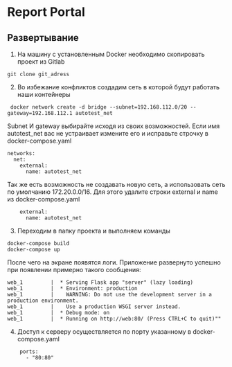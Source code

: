 # Report Portal
## Развертывание

1. На машину с установленным Docker необходимо скопировать проект из Gitlab
```
git clone git_adress
```
2. Во избежание конфликтов создадим сеть в которой будут работать наши контейнеры
```
 docker network create -d bridge --subnet=192.168.112.0/20 --gateway=192.168.112.1 autotest_net
```
Subnet И gateway выбирайте исходя из своих возможностей. Если имя autotest_net вас не устраивает измените его и исправьте строчку в docker-compose.yaml 

```
networks:
  net:
    external: 
      name: autotest_net
```   
 
Так же есть возможность не создавать новую сеть, а использовать сеть по умолчанию 172.20.0.0/16. Для этого удалите строки external и name  из docker-compose.yaml
```
    external: 
      name: autotest_net
```
3. Переходим в папку проекта и выполняем команды
```
docker-compose build
docker-compose up
```
После чего на экране появятся логи. Приложение развернуто успешно при появлении примерно такого сообщения:
```
web_1         |  * Serving Flask app "server" (lazy loading)
web_1         |  * Environment: production
web_1         |    WARNING: Do not use the development server in a production environment.
web_1         |    Use a production WSGI server instead.
web_1         |  * Debug mode: on
web_1         |  * Running on http://web:80/ (Press CTRL+C to quit)""
```

4. Доступ к серверу осуществляется по порту указанному в docker-compose.yaml
```
    ports: 
      - "80:80"
```

